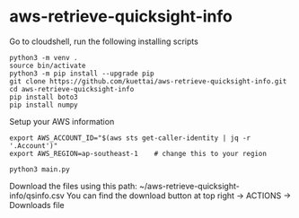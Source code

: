 # aws-retrieve-quicksight-info

Go to cloudshell, run the following installing scripts
```
python3 -m venv .
source bin/activate
python3 -m pip install --upgrade pip
git clone https://github.com/kuettai/aws-retrieve-quicksight-info.git
cd aws-retrieve-quicksight-info
pip install boto3
pip install numpy
```

Setup your AWS information
```
export AWS_ACCOUNT_ID="$(aws sts get-caller-identity | jq -r '.Account')"   
export AWS_REGION=ap-southeast-1    # change this to your region
```

```
python3 main.py
```

Download the files using this path: ~/aws-retrieve-quicksight-info/qsinfo.csv
You can find the download button at top right -> ACTIONS -> Downloads file
